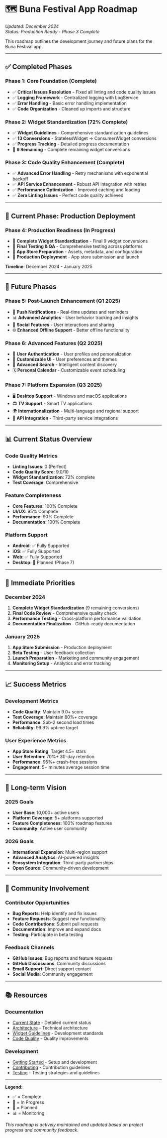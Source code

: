 # 🗺️ **Buna Festival App Roadmap**

*Updated: December 2024*  
*Status: Production Ready - Phase 3 Complete*

This roadmap outlines the development journey and future plans for the Buna Festival app.

---

## ✅ **Completed Phases**

### **Phase 1: Core Foundation (Complete)**
- ✅ **Critical Issues Resolution** - Fixed all linting and code quality issues
- ✅ **Logging Framework** - Centralized logging with LogService
- ✅ **Error Handling** - Basic error handling implementation
- ✅ **Code Organization** - Cleaned up imports and structure

### **Phase 2: Widget Standardization (72% Complete)**
- ✅ **Widget Guidelines** - Comprehensive standardization guidelines
- ✅ **13 Conversions** - StatelessWidget → ConsumerWidget conversions
- ✅ **Progress Tracking** - Detailed progress documentation
- 🎯 **9 Remaining** - Complete remaining widget conversions

### **Phase 3: Code Quality Enhancement (Complete)**
- ✅ **Advanced Error Handling** - Retry mechanisms with exponential backoff
- ✅ **API Service Enhancement** - Robust API integration with retries
- ✅ **Performance Optimization** - Improved caching and loading
- ✅ **Zero Linting Issues** - Perfect code quality achieved

---

## 🎯 **Current Phase: Production Deployment**

### **Phase 4: Production Readiness (In Progress)**
- 🎯 **Complete Widget Standardization** - Final 9 widget conversions
- 🎯 **Final Testing & QA** - Comprehensive testing across platforms
- 🎯 **App Store Preparation** - Assets, metadata, and configuration
- 🎯 **Production Deployment** - App store submission and launch

**Timeline**: December 2024 - January 2025

---

## 🚀 **Future Phases**

### **Phase 5: Post-Launch Enhancement (Q1 2025)**
- 🔔 **Push Notifications** - Real-time updates and reminders
- 📊 **Advanced Analytics** - User behavior tracking and insights
- 👥 **Social Features** - User interactions and sharing
- 🌐 **Enhanced Offline Support** - Better offline functionality

### **Phase 6: Advanced Features (Q2 2025)**
- 🔐 **User Authentication** - User profiles and personalization
- 🎨 **Customizable UI** - User preferences and themes
- 📱 **Advanced Search** - Intelligent content discovery
- 🗓️ **Personal Calendar** - Customizable event scheduling

### **Phase 7: Platform Expansion (Q3 2025)**
- 🖥️ **Desktop Support** - Windows and macOS applications
- 📺 **TV Support** - Smart TV applications
- 🌍 **Internationalization** - Multi-language and regional support
- 🔗 **API Integration** - Third-party service integrations

---

## 📊 **Current Status Overview**

### **Code Quality Metrics**
- **Linting Issues**: 0 (Perfect)
- **Code Quality Score**: 9.0/10
- **Widget Standardization**: 72% complete
- **Test Coverage**: Comprehensive

### **Feature Completeness**
- **Core Features**: 100% Complete
- **UI/UX**: 95% Complete
- **Performance**: 90% Complete
- **Documentation**: 100% Complete

### **Platform Support**
- **Android**: ✅ Fully Supported
- **iOS**: ✅ Fully Supported
- **Web**: ✅ Fully Supported
- **Desktop**: 🎯 Planned (Phase 7)

---

## 🎯 **Immediate Priorities**

### **December 2024**
1. **Complete Widget Standardization** (9 remaining conversions)
2. **Final Code Review** - Comprehensive quality check
3. **Performance Testing** - Cross-platform performance validation
4. **Documentation Finalization** - GitHub-ready documentation

### **January 2025**
1. **App Store Submission** - Production deployment
2. **Beta Testing** - User feedback collection
3. **Launch Preparation** - Marketing and community engagement
4. **Monitoring Setup** - Analytics and error tracking

---

## 📈 **Success Metrics**

### **Development Metrics**
- **Code Quality**: Maintain 9.0+ score
- **Test Coverage**: Maintain 80%+ coverage
- **Performance**: Sub-2 second load times
- **Reliability**: 99.9% uptime target

### **User Experience Metrics**
- **App Store Rating**: Target 4.5+ stars
- **User Retention**: 70%+ 30-day retention
- **Performance**: 95%+ crash-free sessions
- **Engagement**: 5+ minutes average session time

---

## 🔮 **Long-term Vision**

### **2025 Goals**
- **User Base**: 10,000+ active users
- **Platform Coverage**: 5+ platforms supported
- **Feature Completeness**: 100% roadmap features
- **Community**: Active user community

### **2026 Goals**
- **International Expansion**: Multi-region support
- **Advanced Analytics**: AI-powered insights
- **Ecosystem Integration**: Third-party partnerships
- **Open Source**: Community-driven development

---

## 🤝 **Community Involvement**

### **Contributor Opportunities**
- **Bug Reports**: Help identify and fix issues
- **Feature Requests**: Suggest new functionality
- **Code Contributions**: Submit pull requests
- **Documentation**: Improve and expand docs
- **Testing**: Participate in beta testing

### **Feedback Channels**
- **GitHub Issues**: Bug reports and feature requests
- **GitHub Discussions**: Community discussions
- **Email Support**: Direct support contact
- **Social Media**: Community engagement

---

## 📚 **Resources**

### **Documentation**
- [Current State](CURRENT_STATE.md) - Detailed current status
- [Architecture](ARCHITECTURE.md) - Technical architecture
- [Widget Guidelines](WIDGET_STANDARDIZATION_GUIDELINES.md) - Development standards
- [Code Quality](CODE_QUALITY_IMPROVEMENTS.md) - Quality improvements

### **Development**
- [Getting Started](GETTING_STARTED.md) - Setup and development
- [Contributing](CONTRIBUTING.md) - Contribution guidelines
- [Testing](TESTING.md) - Testing strategies and guidelines

---

**Legend:**
- ✅ = Complete
- 🎯 = In Progress
- 🔔 = Planned
- 📊 = Monitoring

*This roadmap is actively maintained and updated based on project progress and community feedback.* 